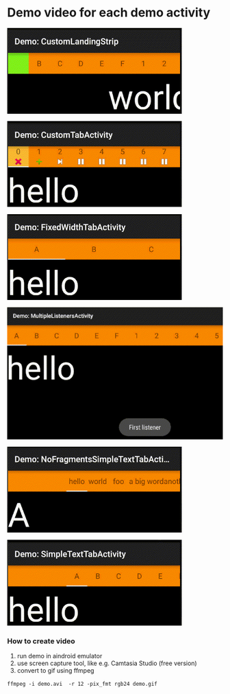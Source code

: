 
# Demo video for each demo activity

![CustomLandingStrip](/demo-videos/CustomLandingStrip.gif?raw=true)

![CustomTabActivity](/demo-videos/CustomTabActivity.gif?raw=true)

![FixedWithTabActivity](/demo-videos/FixedWithTabActivity.gif?raw=true)

![MultipleListenersActivity](/demo-videos/MultipleListenersActivity.gif?raw=true)

![NoFragmentsSimpleTextActivity](/demo-videos/NoFragmentsSimpleTextActivity.gif?raw=true)

![SimpleTextTabActivity](/demo-videos/SimpleTextTabActivity.gif?raw=true)


### How to create video

1. run demo in aindroid emulator
2. use screen capture tool, like e.g. Camtasia Studio (free version)
3. convert to gif using ffmpeg

```
ffmpeg -i demo.avi  -r 12 -pix_fmt rgb24 demo.gif
```